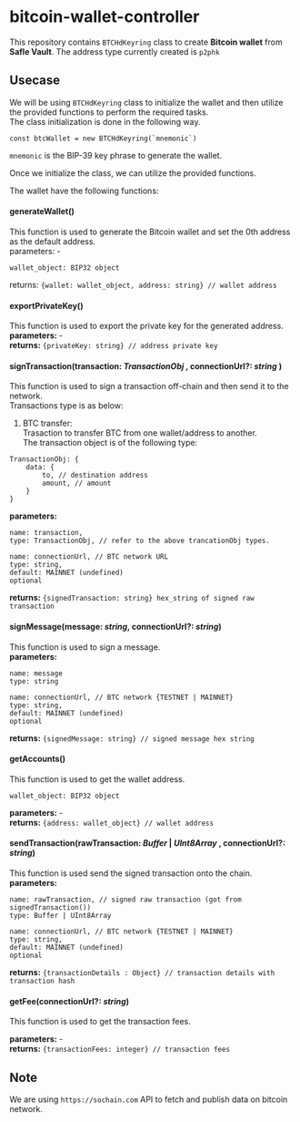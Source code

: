 # bitcoin-wallet-controller

This repository contains `BTCHdKeyring` class to create **Bitcoin wallet** from **Safle Vault**. The address type currently created is `p2phk`


## Usecase

We will be using `BTCHdKeyring` class to initialize the wallet and then utilize the provided functions to perform the required tasks. <br />
The class initialization is done in the following way.

```
const btcWallet = new BTCHdKeyring(`mnemonic`)
```

`mnemonic` is the BIP-39 key phrase to generate the wallet.

Once we initialize the class, we can utilize the provided functions.

The wallet have the following functions:

#### generateWallet()

This function is used to generate the Bitcoin wallet and set the 0th address as the default address. <br />
parameters: - <br />
```
wallet_object: BIP32 object
```
returns: `{wallet: wallet_object, address: string} // wallet address`

#### exportPrivateKey()

This function is used to export the private key for the generated address. <br />
**parameters:** - <br />
**returns:** `{privateKey: string} // address private key`

#### signTransaction(transaction: _TransactionObj_ , connectionUrl?: _string_ )

This function is used to sign a transaction off-chain and then send it to the network.<br /> Transactions type is as below:

1. BTC transfer:<br />
   Trasaction to transfer BTC from one wallet/address to another.<br />The transaction object is of the following type:
```
TransactionObj: {
    data: {
        to, // destination address
        amount, // amount
    }
}
```

**parameters:**
```
name: transaction,
type: TransactionObj, // refer to the above trancationObj types.

name: connectionUrl, // BTC network URL
type: string,
default: MAINNET (undefined)
optional
```
**returns:** `{signedTransaction: string} hex_string of signed raw transaction`

#### signMessage(message: _string_, connectionUrl?: _string_)

This function is used to sign a message. <br />
**parameters:**
```
name: message
type: string

name: connectionUrl, // BTC network {TESTNET | MAINNET}
type: string,
default: MAINNET (undefined)
optional
```
**returns:** `{signedMessage: string} // signed message hex string`

#### getAccounts()

This function is used to get the wallet address. <br />
```
wallet_object: BIP32 object
```
**parameters:** - <br />
**returns:** `{address: wallet_object} // wallet address`

#### sendTransaction(rawTransaction: _Buffer_ | _UInt8Array_ , connectionUrl?: _string_)

This function is used send the signed transaction onto the chain. <br />
**parameters:**
```
name: rawTransaction, // signed raw transaction (got from signedTransaction())
type: Buffer | UInt8Array

name: connectionUrl, // BTC network {TESTNET | MAINNET}
type: string,
default: MAINNET (undefined)
optional
```
**returns:** `{transactionDetails : Object} // transaction details with transaction hash`

#### getFee(connectionUrl?: _string_)

This function is used to get the transaction fees. <br />

**parameters:** - <br />
**returns:** `{transactionFees: integer} // transaction fees`

## Note

We are using `https://sochain.com` API to fetch and publish data on bitcoin network. 